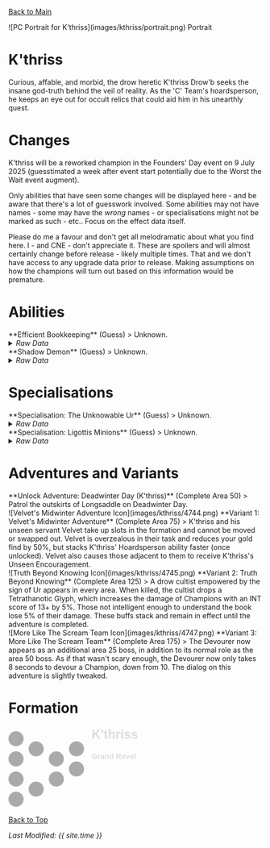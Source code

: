 [Back to Main](index.md)

<span class="championPortraitsRow">
    <span class="championPortraitsColumn">
        <span class="championPortraitsImage">
            ![PC Portrait for K'thriss](images/kthriss/portrait.png)
        </span>
        <span>
        Portrait
        </span>
    </span>
</span>

# K'thriss

Curious, affable, and morbid, the drow heretic K'thriss Drow'b seeks the insane god-truth behind the veil of reality. As the 'C' Team's hoardsperson, he keeps an eye out for occult relics that could aid him in his unearthly quest.

# Changes

K'thriss will be a reworked champion in the Founders' Day event on 9 July 2025 (guesstimated a week after event start potentially due to the Worst the Wait event augment).

Only abilities that have seen some changes will be displayed here - and be aware that there's a lot of guesswork involved. Some abilities may not have names - some may have the *wrong* names - or specialisations might not be marked as such - etc.. Focus on the effect data itself.

Please do me a favour and don't get all melodramatic about what you find here. I - and CNE - don't appreciate it. These are spoilers and will almost certainly change before release - likely multiple times. That and we don't have access to any upgrade data prior to release. Making assumptions on how the champions will turn out based on this information would be premature.

# Abilities

<div markdown="1" class="abilityBorder"><div markdown="1" class="abilityBorderInner">
**Efficient Bookkeeping** (Guess)
> Unknown.
<details><summary><em>Raw Data</em></summary>
<p>
<pre>
{
    "id": 26821,
    "graphic": "Icons/Events/2018FoundersDay/Y8 Tess/Icon_Formation_KthrissEfficientBookkeeping",
    "v": 2,
    "fs": 0,
    "p": 0,
    "type": 1,
    "export_params": {
        "uses": [
            "icon"
        ]
    }
}
</pre>
</p>
</details>
</div></div>

<div markdown="1" class="abilityBorder"><div markdown="1" class="abilityBorderInner">
**Shadow Demon** (Guess)
> Unknown.
<details><summary><em>Raw Data</em></summary>
<p>
<pre>
{
    "id": 26822,
    "graphic": "Icons/Events/2018FoundersDay/Y8 Tess/Icon_Formation_KthrissShadowDemon",
    "v": 2,
    "fs": 0,
    "p": 0,
    "type": 1,
    "export_params": {
        "uses": [
            "icon"
        ]
    }
}
</pre>
</p>
</details>
</div></div>

# Specialisations

<div markdown="1" class="abilityBorder"><div markdown="1" class="abilityBorderInner">
**Specialisation: The Unknowable Ur** (Guess)
> Unknown.
<details><summary><em>Raw Data</em></summary>
<p>
<pre>
{
    "id": 26828,
    "graphic": "Icons/Events/2018FoundersDay/Y8 Tess/Icon_Specialization_KthrissTheUnknowableUr",
    "v": 2,
    "fs": 0,
    "p": 0,
    "type": 1,
    "export_params": {
        "uses": [
            "icon"
        ]
    }
}
</pre>
</p>
</details>
</div></div>

<div markdown="1" class="abilityBorder"><div markdown="1" class="abilityBorderInner">
**Specialisation: Ligottis Minions** (Guess)
> Unknown.
<details><summary><em>Raw Data</em></summary>
<p>
<pre>
{
    "id": 26829,
    "graphic": "Icons/Events/2018FoundersDay/Y8 Tess/Icon_Specialization_KtrhissLigottisMinions",
    "v": 2,
    "fs": 0,
    "p": 0,
    "type": 1,
    "export_params": {
        "uses": [
            "icon"
        ]
    }
}
</pre>
</p>
</details>
</div></div>

# Adventures and Variants

<div markdown="1" class="abilityBorder"><div markdown="1" class="abilityBorderInner">
**Unlock Adventure: Deadwinter Day (K'thriss)** (Complete Area 50)
> Patrol the outskirts of Longsaddle on Deadwinter Day.
</div></div>
<div markdown="1" class="abilityBorder"><div markdown="1" class="abilityBorderInner">
![Velvet's Midwinter Adventure Icon](images/kthriss/4744.png) **Variant 1: Velvet's Midwinter Adventure** (Complete Area 75)
> K'thriss and his unseen servant Velvet take up slots in the formation and cannot be moved or swapped out. Velvet is overzealous in their task and reduces your gold find by 50%, but stacks K'thriss' Hoardsperson ability faster (once unlocked). Velvet also causes those adjacent to them to receive K'thriss's Unseen Encouragement.
</div></div>
<div markdown="1" class="abilityBorder"><div markdown="1" class="abilityBorderInner">
![Truth Beyond Knowing Icon](images/kthriss/4745.png) **Variant 2: Truth Beyond Knowing** (Complete Area 125)
> A drow cultist empowered by the sign of Ur appears in every area. When killed, the cultist drops a Tetrathanotic Glyph, which increases the damage of Champions with an INT score of 13+ by 5%. Those not intelligent enough to understand the book lose 5% of their damage. These buffs stack and remain in effect until the adventure is completed.
</div></div>
<div markdown="1" class="abilityBorder"><div markdown="1" class="abilityBorderInner">
![More Like The Scream Team Icon](images/kthriss/4747.png) **Variant 3: More Like The Scream Team** (Complete Area 175)
> The Devourer now appears as an additional area 25 boss, in addition to its normal role as the area 50 boss. As if that wasn't scary enough, the Devourer now only takes 8 seconds to devour a Champion, down from 10. The dialog on this adventure is slightly tweaked.
</div></div>

# Formation

<span class="formationBorder">
    <svg xmlns="http://www.w3.org/2000/svg" id="K'thriss" fill="#aaa" data-formationName="K'thriss" data-campaignName="Grand Revel" width="262" height="160"><circle cx="135" cy="45" r="15"/><circle cx="135" cy="85" r="15"/><circle cx="95" cy="65" r="15"/><circle cx="95" cy="105" r="15"/><circle cx="55" cy="45" r="15"/><circle cx="55" cy="125" r="15"/><circle cx="15" cy="25" r="15"/><circle cx="15" cy="65" r="15"/><circle cx="15" cy="105" r="15"/><circle cx="15" cy="145" r="15"/><text x="165" y="25" fill="#dcdcdc" font-size="25" font-family="Arial" font-weight="bold">K'thriss</text><text x="165" y="65" fill="#dcdcdc" font-size="15" font-family="Arial" font-weight="bold">Grand Revel</text></svg>
</span>

[Back to Top](#top)

*Last Modified: {{ site.time }}*